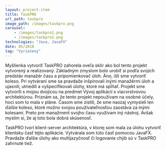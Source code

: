 ```yaml
---
layout: project-item
title: TaskPRO
url_path: taskpro
image_path: /images/taskpro.png
carousel: 
    - /images/taskpro1.png
    - /images/taskpro2.png
technologies: "Java, JavaFX" 
date: 05/2018
tag: "Vyriešený"
---
```


Myšlienka vytvoriť TaskPRO zahorela oveľa skôr ako bol tento projekt vytvorený a realizovaný. Základným zmyslom bolo urobiť si podľa svojich predstáv manažér času a pripomienkovač úloh. Áno, išli sme vytvoriť koleso. Pri vytváraní sme sa pravdaže inšpirovali inými manažérmi úloh a ujasnili, utriedili a vyšpecifikovali úlohy, ktoré má spĺňať. Projekt sme vytvorili s mojou dvojicou na predmet Vývoj aplikácií s viacvrstvovou architektúrou. Priznám sa, že tento projekt nepoužívam na osobné účely, hoci som to mala v pláne. Časom sme zistili, že sme naozaj vymysleli len ďalšie koleso, ktoré možno svojou používateľnosťou zaostáva za inými kolesami. Preto pre manažment svojho času využívam iný nástroj. Avšak myslím si, že aj toto bola dobrá skúsenosť.

TaskPRO tvorí klient-server architektúra, v ktorej som mala za úlohu vytvoriť klientsku časť tejto aplikácie. Vytvárala som túto časť pomocou JavaFX. Pravdaže ďalšie úlohy ako multijazyčnosť či  logovanie chýb sú v TaskPRO zahrnuté tiež.


